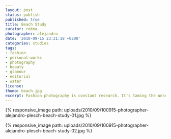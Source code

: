 ```yaml
---
layout: post
status: publish
published: true
title: Beach Study
curator: rokma
photographer: alejandro
date: '2010-09-15 23:31:18 +0200'
categories: studies
tags:
- fashion
- personal-works
- photography
- beauty
- glamour
- editorial
- water
license:
thumb: beach.jpg
excerpt: Fashion photography is constant research. It's taming the unseen. Provoke emotions. Here is a study with model Widika Sidmore.
---
```


{% responsive_image path: uploads/2010/09/100915-photographer-alejandro-plesch-beach-study-01.jpg %}

{% responsive_image path: uploads/2010/09/100915-photographer-alejandro-plesch-beach-study-02.jpg %}
